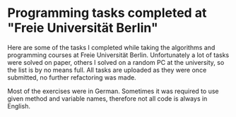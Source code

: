 Programming tasks completed at "Freie Universität Berlin"
==

Here are some of the tasks I completed while taking the algorithms and programming courses at Freie Universität Berlin. Unfortunately a lot of tasks were solved on paper, others I solved on a random PC at the university, so the list is by no means full. All tasks are uploaded as they were once submitted, no further refactoring was made.

Most of the exercises were in German. Sometimes it was required to use given method and variable names, therefore not all code is always in English.